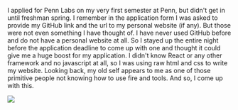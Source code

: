 ---
---
I applied for Penn Labs on my very first semester at Penn, but didn't get in until freshman spring. I remember in the application form I was asked to provide my GitHub link and the url to my personal website (if any). But those were not even something I have thought of. I have never used GitHub before and do not have a personal website at all. So I stayed up the entire night before the application deadline to come up with one and thought it could give me a huge boost for my application. I didn't know React or any other framework and no javascript at all, so I was using raw html and css to write my website. Looking back, my old self appears to me as one of those primitive people not knowing how to use fire and tools. And so, I come up with this.

<img class="img-fluid" src="/images/pennlabs/old_website.png" />